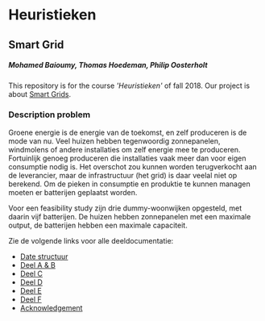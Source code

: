 # Heuristieken

## **Smart Grid**
##### Mohamed Baioumy, Thomas Hoedeman, Philip Oosterholt #####

This repository is for the course *'Heuristieken'* of fall 2018. Our project is about [Smart Grids](http://heuristieken.nl/wiki/index.php?title=SmartGrid).

### Description problem

Groene energie is de energie van de toekomst, en zelf produceren is de mode van nu. Veel huizen hebben tegenwoordig zonnepanelen, windmolens of andere installaties om zelf energie mee te produceren. Fortuinlijk genoeg produceren die installaties vaak meer dan voor eigen consumptie nodig is. Het overschot zou kunnen worden terugverkocht aan de leverancier, maar de infrastructuur (het grid) is daar veelal niet op berekend. Om de pieken in consumptie en produktie te kunnen managen moeten er batterijen geplaatst worden.

Voor een feasibility study zijn drie dummy-woonwijken opgesteld, met daarin vijf batterijen. De huizen hebben zonnepanelen met een maximale output, de batterijen hebben een maximale capaciteit.

Zie de volgende links voor alle deeldocumentatie:
- [Date structuur](https://github.com/ThomasHoed/Heuristieken/blob/master/Documentation/Data%20Structure.md)
- [Deel A & B](https://github.com/ThomasHoed/Heuristieken/blob/master/Documentation/Problem%20%20A%20%26%20B.md) 
- [Deel C](https://github.com/ThomasHoed/Heuristieken/blob/master/Documentation/Problem%20C.md)
- [Deel D](https://github.com/ThomasHoed/Heuristieken/blob/master/Documentation/Problem%20D.md)
- [Deel E](https://github.com/ThomasHoed/Heuristieken/blob/master/Documentation/Problem%20E.md)
- [Deel F](https://github.com/ThomasHoed/Heuristieken/blob/master/Documentation/Problem%20F.md)
- [Acknowledgement](https://github.com/ThomasHoed/Heuristieken/blob/master/Documentation/acknowledgement.md)

